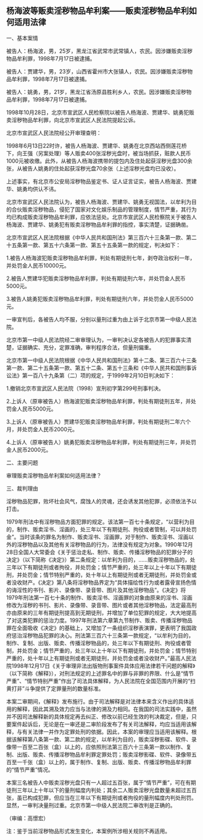 ## 杨海波等贩卖淫秽物品牟利案——贩卖淫秽物品牟利如何适用法律

一、基本案情

被告人：杨海波，男，25岁，黑龙江省武常市武常镇人，农民。因涉嫌贩卖淫秽物品牟利罪，1998年7月17日被逮捕。

被告人：贾建华，男，23岁，山西省霍州市大张镇人，农民。因涉嫌贩卖淫秽物品牟利罪，1998年7月17日被逮捕。

被告人：姚勇，男，21岁，黑龙江省汤原县胜利乡人，农民。因涉嫌贩卖淫秽物品牟利罪，1998年7月17日被逮捕。

1998年10月28日，北京市宣武区人民检察院以被告人杨海波、贾建华、姚勇犯贩卖淫秽物品牟利罪，向北京市宣武区人民法院提起公诉。

北京市宣武区人民法院经公开审理查明：

1998年6月13日22时许，被告人杨海波、贾建华、姚勇在北京西站西侧莲花桥下，向王强（另案处理）等人贩卖400张淫秽光盘时，被当场抓获，赃款人民币1000元被收缴。此外，从被告人杨海波携带的提包内及住处起获淫秽光盘300余张，从被告人姚勇的住处起获淫秽光盘70余张（上述淫秽光盘均已没收）。

上述事实，有北京市公安局淫秽物品鉴定书、证人证言证实，被告人杨海波、贾建华、姚勇均供认不讳。

北京市宣武区人民法院认为，被告人杨海波、贾建华、姚勇无视国法，以牟利为目的合伙贩卖淫秽物品，侵犯了国家对文化娱乐制品的管理制度，情节严重，其行为均已构成贩卖淫秽物品牟利罪，应依法惩处。北京市宣武区人民检察院关于被告人杨海波、贾建华、姚勇犯有贩卖淫秽物品牟利罪的指控，事实清楚，证据确凿。

北京市宣武区人民法院根据《中华人民共和国刑法》第三百六十三条第一款、第二十五条第一款、第五十六条第一款、第五十五条第一款的规定，判决如下：

1.被告人杨海波犯贩卖淫秽物品牟利罪，判处有期徒刑七年，剥夺政治权利一年，并处罚金人民币10000元。

2.被告人贾建华犯贩卖淫秽物品牟利罪，判处有期徒刑六年，并处罚金人民币5000元。

3.被告人姚勇犯贩卖淫秽物品牟利罪，判处有期徒刑六年，并处罚金人民币5000元。

一审宣判后，各被告人均不服，分别以量刑过重为由上诉于北京市第一中级人民法院。

北京市第一中级人民法院经二审审理认为，一审判决认定各被告人的犯罪事实清楚，证据确实、充分，定罪准确，审判程序合法，但量刑偏重。

北京市第一中级人民法院根据《中华人民共和国刑法》第十二条、第三百六十三条第一款、第二十五条第一款、第五十二条、第五十三条和《中华人民共和国刑事诉讼法》第一百八十九条第（二）项的规定，于1999年2月10日判决如下：

1.撤销北京市宣武区人民法院（1998）宣刑初字第299号刑事判决。

2.上诉人（原审被告人）杨海波犯贩卖淫秽物品牟利罪，判处有期徒刑五年，并处罚金人民币5000元。

3.上诉人（原审被告人）贾建华犯贩卖淫秽物品牟利罪，判处有期徒刑二年六个月，并处罚金人民币2000元。

4.上诉人（原审被告人）姚勇犯贩卖淫秽物品牟利罪，判处有期徒刑三年，并处罚金人民币2000元。

二、主要问题

审理贩卖淫秽物品牟利案如何适用法律？

三、裁判理由

淫秽物品犯罪，败坏社会风气，腐蚀人的灵魂，还会诱发其他犯罪，必须依法予以打击。

1979年刑法中有淫秽物品方面犯罪的规定。该法第一百七十条规定，“以营利为目的，制作、贩卖淫书、淫画的，处三年以下有期徒刑、拘役或者管制，可以并处罚金”。当时该条的罪名为制作、贩卖淫书、淫画罪，对于制作、贩卖淫书、淫画以外的淫秽物品以及其他有关淫秽物品的行为，法律没有规定为对象。1990年12月28日全国人大常委会《关于惩治走私、制作、贩卖、传播淫秽物品的犯罪分子的决定》（以下简称《决定》）第二条规定：以牟利为目的，……贩卖淫秽物品的，处三年以下有期徒刑或者拘役，并处罚金；情节严重的，处三年以上十年以下有期徒刑，并处罚金；情节特别严重的，处十年以上有期徒刑或者无期徒刑，并处罚金或者没收财产。《决定》第八条将淫秽物品界定为“具体描绘性行为或者露骨宣扬色情的诲淫性的书刊、影片、录像带、录音带、图片及其他淫秽物品”。《决定》将1979年刑法第一百七十条的制作、贩卖淫书、淫画罪的对象由原来的淫书、淫画修改为淫秽的书刊、影片、录像带、录音带、图片或者其他淫秽物品，法定最高刑亦由原来的三年有期徒刑提高到无期徒刑，并增加了单位犯罪的规定，大大地提高了对这类犯罪的惩治力度。1997年刑法第六章第九节制作、贩卖、传播淫秽物品罪在全面吸收《决定》的基础上，又增加了一条组织淫秽表演罪，更表明了我国政府惩治淫秽物品犯罪的决心。刑法第三百六十三条第一款规定，“以牟利为目的，制作、复制、出版、贩卖、传播淫秽物品的，处三年以下有期徒刑、拘役或者管制，并处罚金；情节严重的，处三年以上十年以下有期徒刑，并处罚金；情节特别严重的，处十年以上有期徒刑或者无期徒刑，并处罚金或者没收财产。”最高人民法院1998年12月17日《关于审理非法出版物刑事案件具体应用法律若干问题的解释》（以下简称《解释》），对刑法规定的上述罪名中的罪与非罪的界限、什么是“情节严重”、“情节特别严重”作出了司法具体解释，为人民法院在全国范围内开展的“扫黄打非”斗争提供了定罪量刑的数量标准。

本案二审期间，《解释》发布施行。由于司法解释是对法律本来含义作出的具体适用的解释，因此其溯及效力应当与法律的溯及力相同。在我国的司法实践中，虽然并不因司法解释新的具体规定再去纠正、修改以前已经生效的判决裁定，但是，只要案件起诉后，无论是在一审还是二审阶段发布了有关司法解释，均应当适用该解释，与有关法律一并作为定罪处刑的依据。因此，本案的审理应当适用该解释。根据该解释第八条第一款、第二款的规定，以牟利为目的，贩卖淫秽影碟、软件、录像带一百至二百张（盒）以上的，应依照刑法第三百六十三条第一款以制作、复制、出版、贩卖、传播淫秽物品牟利罪定罪处罚；贩卖淫秽影碟、软件、录像带五百至一千张（盒）以上的，属于制作、复制、出版、贩卖、传播淫秽物品牟利罪的“情节严重”情况。

本案三名被告人中贩卖淫秽光盘只有一人超过五百张，属于“情节严重”，可在有期徒刑三年以上十年以下的量刑幅度内判处；其余二人贩卖淫秽光盘数量未超过五百张，虽已构成犯罪，但应当在三年以下有期徒刑或者拘役的量刑幅度内判处刑罚。显然，一审判决量刑过重。北京市第一中级人民法院二审改判是正确的。

（审编：高憬宏）

注：鉴于当前淫秽物品形式发生变化，本案例所涉相关规则不再适用。